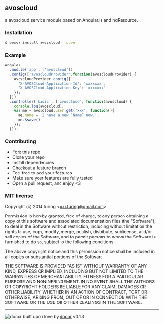 ## avoscloud

a avoscloud service module based on Angular.js and ngResource.

### Installation
```bash
$ bower install avoscloud --save
```

### Example
```javascript
angular
  .module('app', ['avoscloud'])
  .config(['avoscloudProvider',function(avoscloudProvider) {
    avoscloudProvider.config({
      'X-AVOSCloud-Application-Id': 'xxxxxxx',
      'X-AVOSCloud-Application-Key': 'xxxxxxx'
    });
  }])
  .controller('basic', ['avoscloud', function(avoscloud) {
    console.log(avoscloud);
    var me = avoscloud.user.get('xxx', function(){
      me.name = 'I have a new `Name` now.';
      me.$save();
    });
  }]);
```

### Contributing
- Fork this repo
- Clone your repo
- Install dependencies
- Checkout a feature branch
- Feel free to add your features
- Make sure your features are fully tested
- Open a pull request, and enjoy <3

### MIT license
Copyright (c) 2014 turing &lt;o.u.turing@gmail.com&gt;

Permission is hereby granted, free of charge, to any person obtaining a copy
of this software and associated documentation files (the &quot;Software&quot;), to deal
in the Software without restriction, including without limitation the rights
to use, copy, modify, merge, publish, distribute, sublicense, and/or sell
copies of the Software, and to permit persons to whom the Software is
furnished to do so, subject to the following conditions:

The above copyright notice and this permission notice shall be included in
all copies or substantial portions of the Software.

THE SOFTWARE IS PROVIDED &quot;AS IS&quot;, WITHOUT WARRANTY OF ANY KIND, EXPRESS OR
IMPLIED, INCLUDING BUT NOT LIMITED TO THE WARRANTIES OF MERCHANTABILITY,
FITNESS FOR A PARTICULAR PURPOSE AND NONINFRINGEMENT. IN NO EVENT SHALL THE
AUTHORS OR COPYRIGHT HOLDERS BE LIABLE FOR ANY CLAIM, DAMAGES OR OTHER
LIABILITY, WHETHER IN AN ACTION OF CONTRACT, TORT OR OTHERWISE, ARISING FROM,
OUT OF OR IN CONNECTION WITH THE SOFTWARE OR THE USE OR OTHER DEALINGS IN
THE SOFTWARE.

---
![docor](https://cdn1.iconfinder.com/data/icons/windows8_icons_iconpharm/26/doctor.png)
built upon love by [docor](https://github.com/turingou/docor.git) v0.1.3